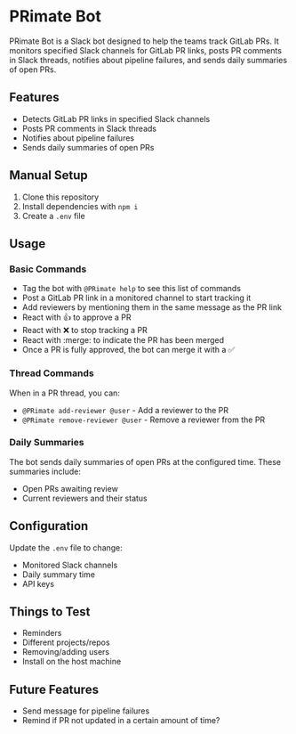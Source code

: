 # PRimate Bot

PRimate Bot is a Slack bot designed to help the teams track GitLab PRs. It monitors specified Slack channels for GitLab PR links, posts PR comments in Slack threads, notifies about pipeline failures, and sends daily summaries of open PRs.

## Features

- Detects GitLab PR links in specified Slack channels
- Posts PR comments in Slack threads
- Notifies about pipeline failures
- Sends daily summaries of open PRs

## Manual Setup

1. Clone this repository
2. Install dependencies with `npm i`
3. Create a `.env` file

## Usage

### Basic Commands
- Tag the bot with `@PRimate help` to see this list of commands
- Post a GitLab PR link in a monitored channel to start tracking it
- Add reviewers by mentioning them in the same message as the PR link
- React with 👍 to approve a PR
- React with :x: to stop tracking a PR
- React with :merge: to indicate the PR has been merged
- Once a PR is fully approved, the bot can merge it with a :white_check_mark:

### Thread Commands
When in a PR thread, you can:
- `@PRimate add-reviewer @user` - Add a reviewer to the PR
- `@PRimate remove-reviewer @user` - Remove a reviewer from the PR

### Daily Summaries
The bot sends daily summaries of open PRs at the configured time. These summaries include:
- Open PRs awaiting review
- Current reviewers and their status

## Configuration

Update the `.env` file to change:
- Monitored Slack channels
- Daily summary time
- API keys

## Things to Test
- Reminders
- Different projects/repos
- Removing/adding users
- Install on the host machine

## Future Features
- Send message for pipeline failures
- Remind if PR not updated in a certain amount of time?
